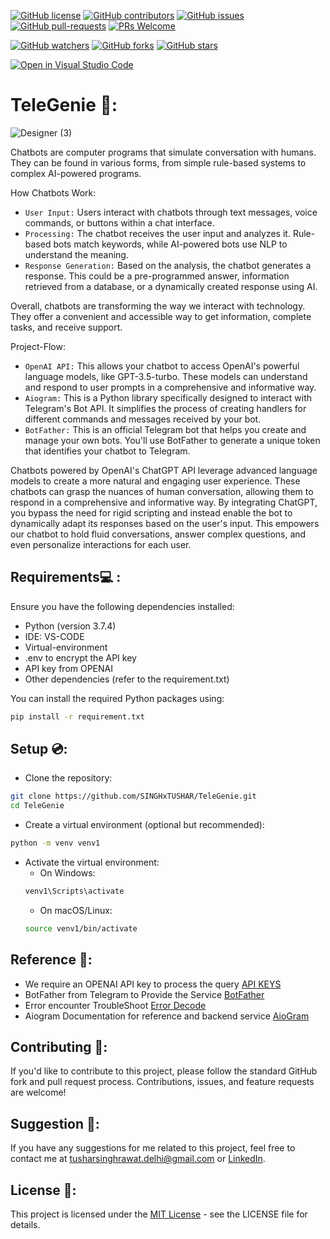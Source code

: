 [![GitHub license](https://img.shields.io/github/license/SINGHxTUSHAR/TeleGenie.svg)](https://github.com/SINGHxTUSHAR/TeleGenie/blob/master/LICENSE)
[![GitHub contributors](https://img.shields.io/github/contributors/SINGHxTUSHAR/TeleGenie.svg)](https://GitHub.com/SINGHxTUSHAR/TeleGenie/graphs/contributors/)
[![GitHub issues](https://img.shields.io/github/issues/SINGHxTUSHAR/TeleGenie.svg)](https://GitHub.com/SINGHxTUSHAR/TeleGenie/issues/)
[![GitHub pull-requests](https://img.shields.io/github/issues-pr/SINGHxTUSHAR/TeleGenie.svg)](https://GitHub.com/SINGHxTUSHAR/TeleGenie/pulls/)
[![PRs Welcome](https://img.shields.io/badge/PRs-welcome-brightgreen.svg?style=flat-square)](http://makeapullrequest.com)


[![GitHub watchers](https://img.shields.io/github/watchers/SINGHxTUSHAR/TeleGenie.svg?style=social&label=Watch&maxAge=2592000)](https://GitHub.com/SINGHxTUSHAR/TeleGenie/watchers/)
[![GitHub forks](https://img.shields.io/github/forks/SINGHxTUSHAR/TeleGenie.svg?style=social&label=Fork&maxAge=2592000)](https://GitHub.com/SINGHxTUSHAR/TeleGenie/network/)
[![GitHub stars](https://img.shields.io/github/stars/SINGHxTUSHAR/TeleGenie.svg?style=social&label=Star&maxAge=2592000)](https://GitHub.com/SINGHxTUSHAR/TeleGenie/stargazers/)

[![Open in Visual Studio Code](https://img.shields.io/static/v1?logo=visualstudiocode&label=&message=Open%20in%20Visual%20Studio%20Code&labelColor=2c2c32&color=007acc&logoColor=007acc)](https://open.vscode.dev/SINGHxTUSHAR/TeleGenie)


# TeleGenie 🤖:
![Designer (3)](https://github.com/SINGHxTUSHAR/TeleGenie/assets/113624520/a7db15bc-bac4-4faf-a291-156460f7cf85)

Chatbots are computer programs that simulate conversation with humans. They can be found in various forms, from simple rule-based systems to complex AI-powered programs.

How Chatbots Work:

* `User Input:` Users interact with chatbots through text messages, voice commands, or buttons within a chat interface.
* `Processing:` The chatbot receives the user input and analyzes it. Rule-based bots match keywords, while AI-powered bots use NLP to understand the meaning.
* `Response Generation:` Based on the analysis, the chatbot generates a response. This could be a pre-programmed answer, information retrieved from a database, or a dynamically created response using AI.

Overall, chatbots are transforming the way we interact with technology. They offer a convenient and accessible way to get information, complete tasks, and receive support.

Project-Flow:

* `OpenAI API:` This allows your chatbot to access OpenAI's powerful language models, like GPT-3.5-turbo. These models can understand and respond to user prompts in a comprehensive and informative way.
* `Aiogram:` This is a Python library specifically designed to interact with Telegram's Bot API. It simplifies the process of creating handlers for different commands and messages received by your bot.
* `BotFather:` This is an official Telegram bot that helps you create and manage your own bots. You'll use BotFather to generate a unique token that identifies your chatbot to Telegram.


Chatbots powered by OpenAI's ChatGPT API leverage advanced language models to create a more natural and engaging user experience.  These chatbots can grasp the nuances of human conversation, allowing them to respond in a comprehensive and informative way. By integrating ChatGPT, you bypass the need for rigid scripting and instead enable the bot to dynamically adapt its responses based on the user's input. This empowers our chatbot to hold fluid conversations, answer complex questions, and even personalize interactions for each user.

## Requirements💻 :

Ensure you have the following dependencies installed:

- Python (version 3.7.4)
- IDE: VS-CODE
- Virtual-environment
- .env to encrypt the API key
- API key from OPENAI
- Other dependencies (refer to the requirement.txt)

You can install the required Python packages using:

```bash
pip install -r requirement.txt
```

## Setup 💿:

- Clone the repository:
```bash
git clone https://github.com/SINGHxTUSHAR/TeleGenie.git
cd TeleGenie
```
- Create a virtual environment (optional but recommended):
```bash
python -m venv venv1
```
- Activate the virtual environment:
  - On Windows:
   ```bash
   venv1\Scripts\activate
   ```
  - On macOS/Linux:
  ```bash
  source venv1/bin/activate
  ```
## Reference 🧧:

* We require an OPENAI API key to process the query <a href="https://openai.com/blog/openai-api"> API KEYS </a>
* BotFather from Telegram to Provide the Service <a href="https://telegram.me/BotFather"> BotFather </a>
* Error encounter TroubleShoot <a href="https://platform.openai.com/docs/guides/error-codes"> Error Decode </a>
* Aiogram Documentation for reference and backend service <a href="https://docs.aiogram.dev/en/latest/"> AioGram </a>

## Contributing 📌:
If you'd like to contribute to this project, please follow the standard GitHub fork and pull request process. Contributions, issues, and feature requests are welcome!

## Suggestion 🚀: 
If you have any suggestions for me related to this project, feel free to contact me at tusharsinghrawat.delhi@gmail.com or <a href="https://www.linkedin.com/in/singhxtushar/">LinkedIn</a>.

## License 📝:
This project is licensed under the <a href="https://github.com/SINGHxTUSHAR/TeleGenie/blob/main/LICENSE">MIT License</a> - see the LICENSE file for details.

